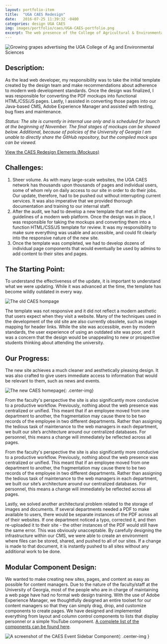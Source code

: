 ```yaml
---
layout: portfolio-item
title:  "UGA CAES Redesign"
date:   2016-07-25 11:39:32 -0400
categories: design UGA CAES
img: images/portfolio/caes/UGA-CAES-portfolio.png
excerpt: The web presence of the College of Agricultural & Environmental Sciences at the University of Georgia is a complex network of sites, pages, and databases that was in dire need of a massive overhaul.  Through in-depth research audits, UI/UX redesign, thoughtful web development choices in line with modern standards, and extensive testing, we were able to completely repackage and re-deliver both the public facing site as well as the internal CMS.
---
```


![Growing grapes advertising the UGA College of Ag and Environmental Sciences]( {{site.baseurl}}/images/portfolio/caes/UGA-CAES-portfolio.png )

## Description:

As the lead web developer, my responsibility was to take the initial template created by the design team and make recommendations about adherence to modern web development standards.  Once the design was finalized, I was responsible for converting the PDF mockups into functional HTML/CSS/JS pages.  Lastly, I assisted in converting those pages into our Java-based CMS, Adobe Experience Manager and assisted with testing, bug fixes and maintenance.  

*Status: The site is currently in internal use only and is scheduled for launch at the beginning of November. The final stages of mockups can be showed below.  Additional, because of policies of the University of Georgia I am unable to directly share the GitHub repository, but the compiled mock ups can be viewed.*

<a href="http://johnfrenchxyz.github.io/UGA/" class="portfolio-button">View the CAES Redesign Elements (Mockups)</a>

## Challenges:

1.  Sheer volume.  As with many large-scale websites, the UGA CAES network has thousands upon thousands of pages and individual users, some of whom rely on daily access to our site in order to do their jobs.  Our update, therefore, had to be pushed out without interrupting current services. It was also imperative that we provided thorough documentation and training to our internal staff.
2.  After the audit, we had to develop a new template that met all the guidelines of a modern web platform.  Once the design was in place, I was responsible for taking the mockups and converting them into a function HTML/CSS/JS template for review.  It was my responsibility to make sure everything was usable and accessible, and could fit clearly into the responsive nature of the new site.
3.  Once the template was completed, we had to develop dozens of individual page components that would eventually be used by admins to add content to their sites and pages.

## The Starting Point:

To understand the effectiveness of the update, it is important to understand what we were updating. While it was advanced at the time, the template has become wildly outdated in every way.  

![The old CAES hompage]( {{site.baseurl}}/images/portfolio/caes/current-caes-homepage.png)

The template was not responsive and it did not reflect a modern aesthetic that users expect when they visit a website.  Many of the techniques used in the development of the old site are also currently obsolete, such as image mapping for header links.  While the site was accessible, even by modern standards, the user experience of using an outdated site was poor, and it was a concern that the design would be unappealing to new or prospective students thinking about attending the university.

## Our Progress:

The new site achieves a much cleaner and aesthetically pleasing design.  It was also crafted to give users immediate access to information that would be relevant to them, such as news and events.

![The new CAES homepage]( {{site.baseurl}}/images/portfolio/caes/new-caes-homepage.png ){: .center-img}

From the faculty's perspective the site is also significantly more conducive to a productive workflow.  Previously, nothing about the web presence was centralized or unified.  This meant that if an employee moved from one department to another, the fragmentation may cause there to be two records of the employee in two different departments.  Rather than assigning the tedious task of maintenance to the web managers in each department, we built our site’s architecture around our centralized databases.  For personnel, this means a change will immediately be reflected across all pages.

From the faculty's perspective the site is also significantly more conducive to a productive workflow.  Previously, nothing about the web presence was centralized or unified.  This meant that if an employee moved from one department to another, the fragmentation may cause there to be two records of the employee in two different departments.  Rather than assigning the tedious task of maintenance to the web managers in each department, we built our site’s architecture around our centralized databases.  For personnel, this means a change will immediately be reflected across all pages.

Lastly, we solved another architectural problem related to the storage of images and documents.  If several departments needed a PDF to make available to users, there would be separate instances of the PDF across all of their websites. If one department noticed a typo, corrected it, and then re-uploaded it to their site - the other instances of the PDF would still have the same error.  This was obviously unacceptable.  By carefully designing the infrastructure within our CMS, we were able to create an environment where files can be stored, shared, and pushed to all of our sites.  If a change is made to that document, it is instantly pushed to all sites without any additional work to be done.

## Modular Component Design:

We wanted to make creating new sites, pages, and content as easy as possible for content managers.  Due to the nature of the faculty/staff at the University of Georgia, most of the people who are in charge of maintaining a web page have had no formal web design training.  With  the use of Adobe Experience Manager, we thoughtfully designed an entire toolset for our content managers so that they can simply drag, drop, and customize components to create pages.  We have designed and implemented everything from layout and column control components to lists that display personnel or a simple YouTube component.  [A complete list of the components can be found here](http://www.johnfrenchxyz.github.io/UGA/).

![A screenshot of the CAES Event Sidebar Component]( {{site.baseurl}}/images/portfolio/caes/caes-components.png ){: .center-img }
